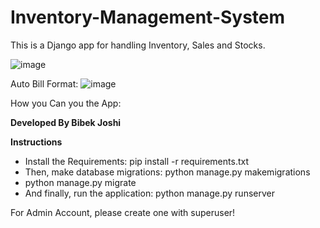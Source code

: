 # Inventory-Management-System
This is a Django app for handling Inventory, Sales and Stocks. 

![image](https://user-images.githubusercontent.com/107404712/191073225-6970bb83-e4f1-40a8-ab71-6c9ebe4d50e3.png)


Auto Bill Format: 
![image](https://user-images.githubusercontent.com/107404712/191073479-d3982b1d-fd46-4f1c-b69c-c0b67fc900f4.png)

How you Can you the App: 

**Developed By Bibek Joshi**

**Instructions**
- Install the Requirements: pip install -r requirements.txt
- Then, make database migrations: python manage.py makemigrations
- python manage.py migrate
- And finally, run the application: python manage.py runserver

For Admin Account, please create one with superuser!
